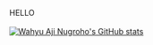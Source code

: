 HELLO
<br/><br/>
[![Wahyu Aji Nugroho's GitHub stats](https://github-readme-stats.vercel.app/api?username=wahyu-nugrh&include_all_commits=true&count_private=true&show_icons=true&theme=nord)](https://github.com/wahyu-nugrh/github-readme-stats)
